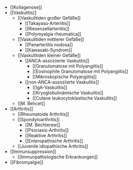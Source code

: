 - [[Kollagenose]]
- [[Vaskulitis]]
	- [[Vaskulitiden großer Gefäße]]
		- [[Takayasu-Arteriitis]]
		- [[Riesenzellarteriitis]]
		- [[Polymyalgia rheumatica]]
	- [[Vaskulitiden mittlerer Gefäße]]
		- [[Panarteriitis nodosa]]
		- [[Kawasaki-Syndrom]]
	- [[Vaskulitiden kleiner Gefäße]]
		- [[ANCA-assoziierte Vaskulitis]]
			- [[Granulomatose mit Polyangiitis]]
			- [[Eosinophile Granulomatose mit Polyangiitis]]
			- [[Mikroskopische Polyangiitis]]
		- [[non-ANCA-assoziierte Vaskulitis]]
			- [[IgA-Vaskulitis]]
			- [[Kryoglobulinämische Vaskulitis]]
			- [[Cutane leukocytoklastische Vaskulitis]]
	- [[M. Behcet]]
- [[Arthritis]]
	- [[Rheumatoide Arthritis]]
	- [[Spondyloarthritis]]
		- [[M. Bechterew]]
		- [[Psoriasis-Arthritis]]
		- [[Reaktive Arthritis]]
		- [[Enteropathische Arthritis]]
	- [[Juvenile idiopathische Arthritis]]
- [[Immunsuppression]]
	- [[Immunpathologische Erkrankungen]]
- [[Fibromyalgie]]